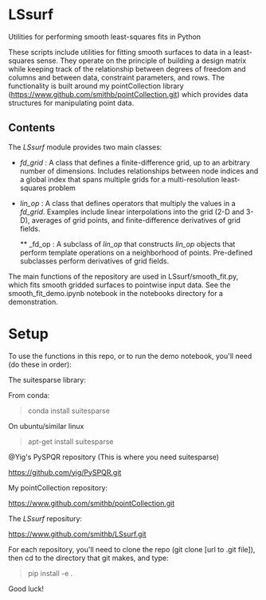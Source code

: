 # LSsurf
Utilities for performing smooth least-squares fits in Python

These scripts include utilities for fitting smooth surfaces to data in a least-squares sense.  They operate on the principle of building a design matrix while keeping track of the relationship between degrees of freedom and columns and between data, constraint parameters, and rows.  The functionality is built around my pointCollection library (https://www.github.com/smithb/pointCollection.git) which provides data structures for manipulating point data.

## Contents

The _LSsurf_ module provides two main classes:

* _fd\_grid_ :
  A class that defines a finite-difference grid, up to an arbitrary number of dimensions.  Includes relationships between node indices and a global index that spans multiple grids for a multi-resolution least-squares problem
* _lin\_op_ :
  A class that defines operators that multiply the values in a _fd\_grid_.  Examples include linear interpolations into the grid (2-D and 3-D), averages of grid points, and finite-difference derivatives of grid fields.

  ** _fd\_op : A subclass of _lin\_op_ that constructs _lin\_op_ objects that perform template operations on a neighborhood of points.  Pre-defined subclasses perform derivatives of grid fields.

The main functions of the repository are used in LSsurf/smooth_fit.py, which fits smooth gridded surfaces to pointwise input data.  See the smooth_fit_demo.ipynb notebook in the notebooks directory for a demonstration.
  
# Setup

To use the functions in this repo, or to run the demo notebook, you'll need (do these in order):

The suitesparse library:

From conda:

> conda install suitesparse

On ubuntu/similar linux

> apt-get install suitesparse

@Yig's PySPQR repository (This is where you need suitesparse)

https://github.com/yig/PySPQR.git

My pointCollection repository:

https://www.github.com/smithb/pointCollection.git

The _LSsurf_ repositury:

https://www.github.com/smithb/LSsurf.git

For each repository, you'll need to clone the repo (git clone [url to .git file]), then cd to the 
directory that git makes, and type:

> pip install -e .

Good luck!
